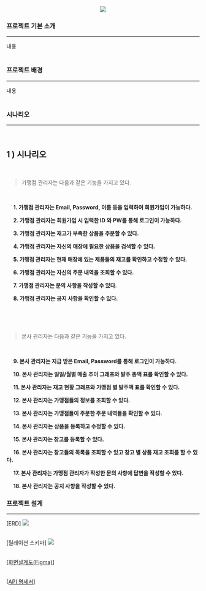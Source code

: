 <p align='center'>
    <img src="https://capsule-render.vercel.app/api?type=venom&height=300&color=FFDC00&text=GIGA%20COFFEE&textBg=false&animation=fadeIn&fontColor=452613&fontSize=80&reversal=false&desc=기억%20속,%20가장%20맛있었던%20한%20모금&descAlignY=80"/>
</p>

### 프로젝트 기본 소개

---
내용
<br><br>

### 프로젝트 배경

---
내용
<br><br>

### 시나리오

---

<br>

## 1 ) 시나리오

<br>

> 가맹점 관리자는 다음과 같은 기능을 가지고 있다.

<br>

&nbsp;　**1. 가맹점 관리자는 Email, Password, 이름 등을 입력하여 회원가입이 가능하다.**

&nbsp;　**2. 가맹점 관리자는 회원가입 시 입력한 ID 와 PW를 통해 로그인이 가능하다.**

&nbsp;　**3. 가맹점 관리자는 재고가 부족한 상품을 주문할 수 있다.**

&nbsp;　**4. 가맹점 관리자는 자신의 매장에 필요한 상품을 검색할 수 있다.**

&nbsp;　**5. 가맹점 관리자는 현재 매장에 있는 제품들의 재고를 확인하고 수정할 수 있다.**

&nbsp;　**6. 가맹점 관리자는 자신의 주문 내역을 조회할 수 있다.**

&nbsp;　**7. 가맹점 관리자는 문의 사항을 작성할 수 있다.**

&nbsp;　**8. 가맹점 관리자는 공지 사항을 확인할 수 있다.**

<br> <br>
<br>

> 본사 관리자는 다음과 같은 기능을 가지고 있다.

<br>

&nbsp;　**9. 본사 관리자는 지급 받은 Email, Password를 통해 로그인이 가능하다.**

&nbsp;　**10. 본사 관리자는 일일/월별 매출 추이 그래프와 발주 총액 표를 확인할 수 있다.**

&nbsp;　**11. 본사 관리자는 재고 현황 그래프와 가맹점 별 발주액 표를 확인할 수 있다.**

&nbsp;　**12. 본사 관리자는 가맹점들의 정보를 조회할 수 있다.**

&nbsp;　**13. 본사 관리자는 가맹점들이 주문한 주문 내역들을 확인할 수 있다.**

&nbsp;　**14. 본사 관리자는 상품을 등록하고 수정할 수 있다.**

&nbsp;　**15. 본사 관리자는 창고를 등록할 수 있다.**

&nbsp;　**16. 본사 관리자는 창고들의 목록을 조회할 수 있고 창고 별 상품 재고 조회를 할 수 있다.**

&nbsp;　**17. 본사 관리자는 가맹점 관리자가 작성한 문의 사항에 답변을 작성할 수 있다.**

&nbsp;　**18. 본사 관리자는 공지 사항을 작성할 수 있다.**





### 프로젝트 설계

---
[ERD]
<img src="./img/final_erd.png">
<br><br>

[릴레이션 스키마]
<img src="./img/final_relation.png">
<br><br>

[[화면설계도(Figma)](https://www.figma.com/file/gibflCmudNsrlpFDWKvJxJ/Giga-Coffee?type=design&node-id=0-1&mode=design&t=EAiTX7alUngoUoYI-0)]
<br><br>

[[API 명세서](https://www.notion.so/API-3680b3a4d3b641108f2686515dfc2222)]
<br><br>

